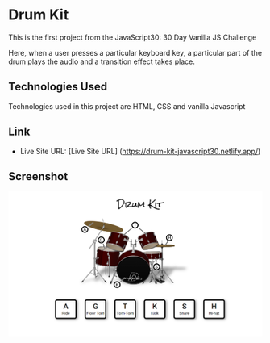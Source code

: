 # Drum Kit

This is the first project from the JavaScript30: 30 Day Vanilla JS Challenge

Here, when a user presses a particular keyboard key, a particular part of the drum plays the audio and a transition effect takes place.

## Technologies Used

Technologies used in this project are HTML, CSS and vanilla Javascript

## Link

- Live Site URL: [Live Site URL] (https://drum-kit-javascript30.netlify.app/)

## Screenshot

![](./assets/images/screenshot.PNG)

